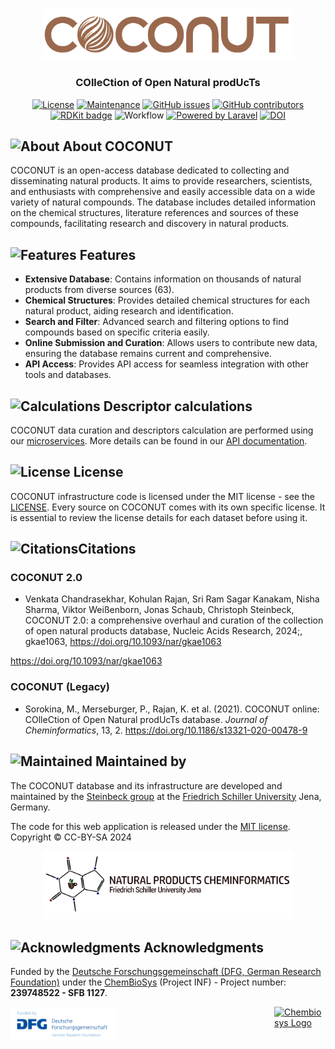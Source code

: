 
<p align="center">
  <a href="https://COCONUT.naturalproducts.net/" target="_blank">
    <img src="/public/img/logo.png" width="400" alt="COCONUT Logo">
  </a>
    <h3 align="center">COlleCtion of Open Natural prodUcTs</h3>
</p>

<div align="center">

[![License](https://img.shields.io/badge/License-MIT%202.0-blue.svg)](https://opensource.org/licenses/MIT)
[![Maintenance](https://img.shields.io/badge/Maintained%3F-yes-green.svg)](https://GitHub.com/Steinbeck-Lab/coconut/graphs/commit-activity)
[![GitHub issues](https://img.shields.io/github/issues/Steinbeck-Lab/coconut.svg)](https://GitHub.com/Steinbeck-Lab/coconut/issues/)
[![GitHub contributors](https://img.shields.io/github/contributors/Steinbeck-Lab/coconut.svg)](https://GitHub.com/Steinbeck-Lab/coconut/graphs/contributors/)
[![RDKit badge](https://img.shields.io/badge/Powered%20by-RDKit-3838ff.svg?logo=data:image/png;base64,iVBORw0KGgoAAAANSUhEUgAAABAAAAAQBAMAAADt3eJSAAAABGdBTUEAALGPC/xhBQAAACBjSFJNAAB6JgAAgIQAAPoAAACA6AAAdTAAAOpgAAA6mAAAF3CculE8AAAAFVBMVEXc3NwUFP8UPP9kZP+MjP+0tP////9ZXZotAAAAAXRSTlMAQObYZgAAAAFiS0dEBmFmuH0AAAAHdElNRQfmAwsPGi+MyC9RAAAAQElEQVQI12NgQABGQUEBMENISUkRLKBsbGwEEhIyBgJFsICLC0iIUdnExcUZwnANQWfApKCK4doRBsKtQFgKAQC5Ww1JEHSEkAAAACV0RVh0ZGF0ZTpjcmVhdGUAMjAyMi0wMy0xMVQxNToyNjo0NyswMDowMDzr2J4AAAAldEVYdGRhdGU6bW9kaWZ5ADIwMjItMDMtMTFUMTU6MjY6NDcrMDA6MDBNtmAiAAAAAElFTkSuQmCC)](https://www.rdkit.org/)
![Workflow](https://GitHub.com/Steinbeck-Lab/coconut/actions/workflows/dev-build.yml/badge.svg)
[![Powered by Laravel](https://img.shields.io/badge/Powered%20by-Laravel-red.svg?style=flat&logo=Laravel)](https://laravel.com)
[![DOI](https://zenodo.org/badge/778260166.svg)](https://zenodo.org/doi/10.5281/zenodo.13283948)

</div>

## ![About](https://www.google.com/s2/favicons?domain=naturalproducts.net) About COCONUT

COCONUT is an open-access database dedicated to collecting and disseminating natural products. It aims to provide researchers, scientists, and enthusiasts with comprehensive and easily accessible data on a wide variety of natural compounds. The database includes detailed information on the chemical structures, literature references and sources of these compounds, facilitating research and discovery in natural products.

## ![Features](https://www.google.com/s2/favicons?domain=github.com) Features

- **Extensive Database**: Contains information on thousands of natural products from diverse sources (63).
- **Chemical Structures**: Provides detailed chemical structures for each natural product, aiding research and identification.
- **Search and Filter**: Advanced search and filtering options to find compounds based on specific criteria easily.
- **Online Submission and Curation**: Allows users to contribute new data, ensuring the database remains current and comprehensive.
- **API Access**: Provides API access for seamless integration with other tools and databases.

## ![Calculations](https://www.google.com/s2/favicons?domain=python.org) Descriptor calculations

COCONUT data curation and descriptors calculation are performed using our [microservices](https://github.com/Steinbeck-Lab/cheminformatics-python-microservice). More details can be found in our [API documentation](https://api.naturalproducts.net/docs).

## ![License](https://www.google.com/s2/favicons?domain=opensource.org) License

COCONUT infrastructure code is licensed under the MIT license - see the [LICENSE](https://GitHub.com/Steinbeck-Lab/coconut/blob/documentation/LICENSE). Every source on COCONUT comes with its own specific license. It is essential to review the license details for each dataset before using it.

## ![Citations](https://www.google.com/s2/favicons?domain=doi.org)Citations

### COCONUT 2.0
-  Venkata Chandrasekhar, Kohulan Rajan, Sri Ram Sagar Kanakam, Nisha Sharma, Viktor Weißenborn, Jonas Schaub, Christoph Steinbeck, COCONUT 2.0: a comprehensive overhaul and curation of the collection of open natural products database, Nucleic Acids Research, 2024;, gkae1063, https://doi.org/10.1093/nar/gkae1063
 
https://doi.org/10.1093/nar/gkae1063

### COCONUT (Legacy)
-  Sorokina, M., Merseburger, P., Rajan, K. et al. (2021). COCONUT online: COlleCtion of Open Natural prodUcTs database. *Journal of Cheminformatics*, 13, 2. 
https://doi.org/10.1186/s13321-020-00478-9


## ![Maintained](https://www.google.com/s2/favicons?domain=uni-jena.de) Maintained by

The COCONUT database and its infrastructure are developed and maintained by the [Steinbeck group](https://cheminf.uni-jena.de) at the [Friedrich Schiller University](https://www.uni-jena.de/en/) Jena, Germany.

The code for this web application is released under the [MIT license](https://opensource.org/licenses/MIT). Copyright © CC-BY-SA 2024

<p align="center">
  <a href="https://cheminf.uni-jena.de/" target="_blank">
    <img src="https://github.com/Kohulan/DECIMER-Image-to-SMILES/blob/master/assets/CheminfGit.png" width="400" alt="cheminf Logo">
  </a>
</p>

## ![Acknowledgments](https://www.google.com/s2/favicons?domain=dfg.de) Acknowledgments

Funded by the [Deutsche Forschungsgemeinschaft (DFG, German Research Foundation)](https://www.dfg.de/) under the [ChemBioSys](https://www.chembiosys.de/en/) (Project INF) - Project number: **239748522 - SFB 1127**.

<div style="display: flex; justify-content: space-between;">
  <a href="https://www.dfg.de/" target="_blank">
    <img src="https://github.com/Steinbeck-Lab/cheminformatics-microservice/blob/main/docs/public/dfg_logo_schriftzug_blau_foerderung_en.gif" width="40%" alt="DFG Logo">
  </a>
  <a href="https://www.chembiosys.de/en/welcome.html" target="_blank">
    <img src="https://github.com/Steinbeck-Lab/cheminformatics-microservice/assets/30716951/45c8e153-8322-4563-a51d-cbdbe4e08627" width="40%" alt="Chembiosys Logo">
  </a>
</div>
